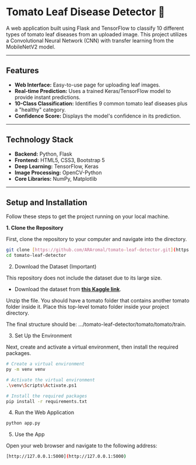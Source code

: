 # Tomato Leaf Disease Detector 🍅

A web application built using Flask and TensorFlow to classify 10 different types of tomato leaf diseases from an uploaded image. This project utilizes a Convolutional Neural Network (CNN) with transfer learning from the MobileNetV2 model.

---

## Features

-   **Web Interface:** Easy-to-use page for uploading leaf images.
-   **Real-time Prediction:** Uses a trained Keras/TensorFlow model to provide instant predictions.
-   **10-Class Classification:** Identifies 9 common tomato leaf diseases plus a "healthy" category.
-   **Confidence Score:** Displays the model's confidence in its prediction.

---

## Technology Stack

-   **Backend:** Python, Flask
-   **Frontend:** HTML5, CSS3, Bootstrap 5
-   **Deep Learning:** TensorFlow, Keras
-   **Image Processing:** OpenCV-Python
-   **Core Libraries:** NumPy, Matplotlib

---
## Setup and Installation

Follow these steps to get the project running on your local machine.

**1. Clone the Repository**

First, clone the repository to your computer and navigate into the directory.
```bash
git clone [https://github.com/ARAromal/tomato-leaf-detector.git](https://github.com/ARAromal/tomato-leaf-detector.git)
cd tomato-leaf-detector
```

2. Download the Dataset (Important)

This repository does not include the dataset due to its large size.

- Download the dataset from **[this Kaggle link](https://www.kaggle.com/datasets/kaustubhb999/tomatoleaf)**.

Unzip the file. You should have a tomato folder that contains another tomato folder inside it. Place this top-level tomato folder inside your project directory.

The final structure should be: .../tomato-leaf-detector/tomato/tomato/train.

3. Set Up the Environment

Next, create and activate a virtual environment, then install the required packages.

```bash
# Create a virtual environment
py -m venv venv

# Activate the virtual environment
.\venv\Scripts\Activate.ps1

# Install the required packages
pip install -r requirements.txt
```

4. Run the Web Application

```bash
python app.py
```

5. Use the App

Open your web browser and navigate to the following address:
```bash
[http://127.0.0.1:5000](http://127.0.0.1:5000)
```
